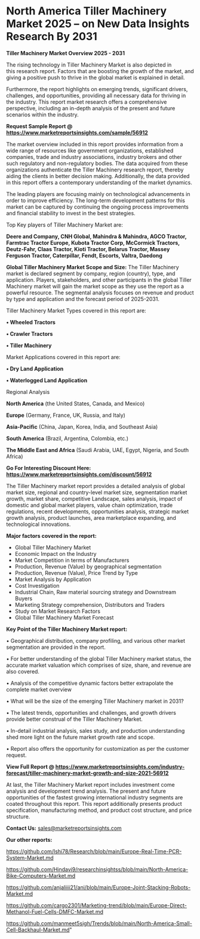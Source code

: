 # North America Tiller Machinery Market 2025 – on New Data Insights Research By 2031

<Strong> Tiller Machinery Market Overview 2025 - 2031</strong>

The rising technology in Tiller Machinery Market is also depicted in this research report. Factors that are boosting the growth of the market, and giving a positive push to thrive in the global market is explained in detail.

Furthermore, the report highlights on emerging trends, significant drivers, challenges, and opportunities, providing all necessary data for thriving in the industry. This report market research offers a comprehensive perspective, including an in-depth analysis of the present and future scenarios within the industry.

<strong>Request Sample Report @ <a href=https://www.marketreportsinsights.com/sample/56912>https://www.marketreportsinsights.com/sample/56912</a></strong>

The market overview included in this report provides information from a wide range of resources like government organizations, established companies, trade and industry associations, industry brokers and other such regulatory and non-regulatory bodies. The data acquired from these organizations authenticate the Tiller Machinery research report, thereby aiding the clients in better decision making. Additionally, the data provided in this report offers a contemporary understanding of the market dynamics.

The leading players are focusing mainly on technological advancements in order to improve efficiency. The long-term development patterns for this market can be captured by continuing the ongoing process improvements and financial stability to invest in the best strategies.

Top Key players of Tiller Machinery Market are:

<strong>Deere and Company, CNH Global, Mahindra & Mahindra, AGCO Tractor, Farmtrac Tractor Europe, Kubota Tractor Corp, McCormick Tractors, Deutz-Fahr, Claas Tractor, Kioti Tractor, Belarus Tractor, Massey Ferguson Tractor, Caterpillar, Fendt, Escorts, Valtra, Daedong</strong>

<strong><b>Global Tiller Machinery Market Scope and Size:</b></strong>
The Tiller Machinery market is declared segment by company, region (country), type, and application. Players, stakeholders, and other participants in the global Tiller Machinery market will gain the market scope as they use the report as a powerful resource. The segmental analysis focuses on revenue and product by type and application and the forecast period of 2025-2031.

Tiller Machinery Market Types covered in this report are:

<strong>• Wheeled Tractors

• Crawler Tractors

• Tiller Machinery</strong>

Market Applications covered in this report are:

<strong>• Dry Land Application

• Waterlogged Land Application</strong> 

Regional Analysis

<strong>North America</strong> (the United States, Canada, and Mexico)

<strong>Europe</strong> (Germany, France, UK, Russia, and Italy)

<strong>Asia-Pacific</strong> (China, Japan, Korea, India, and Southeast Asia)

<strong>South America</strong> (Brazil, Argentina, Colombia, etc.)

<strong>The Middle East and Africa</strong> (Saudi Arabia, UAE, Egypt, Nigeria, and South Africa)

<strong>Go For Interesting Discount Here: <a href=https://www.marketreportsinsights.com/discount/56912>https://www.marketreportsinsights.com/discount/56912</a></strong>

The Tiller Machinery market report provides a detailed analysis of global market size, regional and country-level market size, segmentation market growth, market share, competitive Landscape, sales analysis, impact of domestic and global market players, value chain optimization, trade regulations, recent developments, opportunities analysis, strategic market growth analysis, product launches, area marketplace expanding, and technological innovations.

<strong><b>Major factors covered in the report:</b></strong>
<ul>
  <li>Global Tiller Machinery Market </li>
  <li>Economic Impact on the Industry</li>
  <li>Market Competition in terms of Manufacturers</li>
  <li>Production, Revenue (Value) by geographical segmentation</li>
  <li>Production, Revenue (Value), Price Trend by Type</li>
  <li>Market Analysis by Application</li>
  <li>Cost Investigation</li>
  <li>Industrial Chain, Raw material sourcing strategy and Downstream Buyers</li>
  <li>Marketing Strategy comprehension, Distributors and Traders</li>
  <li>Study on Market Research Factors</li>
  <li>Global Tiller Machinery Market Forecast</li>
</ul>

<strong><b>Key Point of the Tiller Machinery Market report:</b></strong>

• Geographical distribution, company profiling, and various other market segmentation are provided in the report.

• For better understanding of the global Tiller Machinery market status, the accurate market valuation which comprises of size, share, and revenue are also covered.

• Analysis of the competitive dynamic factors better extrapolate the complete market overview

• What will be the size of the emerging Tiller Machinery market in 2031?

• The latest trends, opportunities and challenges, and growth drivers provide better construal of the Tiller Machinery Market.

• In-detail industrial analysis, sales study, and production understanding shed more light on the future market growth rate and scope.

• Report also offers the opportunity for customization as per the customer request.

<strong><b>View Full Report @ <a href=https://www.marketreportsinsights.com/industry-forecast/tiller-machinery-market-growth-and-size-2021-56912>https://www.marketreportsinsights.com/industry-forecast/tiller-machinery-market-growth-and-size-2021-56912</a></b></strong>


At last, the Tiller Machinery Market report includes investment come analysis and development trend analysis. The present and future opportunities of the fastest growing international industry segments are coated throughout this report. This report additionally presents product specification, manufacturing method, and product cost structure, and price structure.

<strong>Contact Us:</strong>
sales@marketreportsinsights.com

<strong>Our other reports:</strong>

<a href=https://github.com/Ishi78/Research/blob/main/Europe-Real-Time-PCR-System-Market.md>https://github.com/Ishi78/Research/blob/main/Europe-Real-Time-PCR-System-Market.md</a>

<a href=https://github.com/Hindavi9/researchinsightss/blob/main/North-America-Bike-Computers-Market.md>https://github.com/Hindavi9/researchinsightss/blob/main/North-America-Bike-Computers-Market.md</a>

<a href=https://github.com/anjaliiii21/ani/blob/main/Europe-Joint-Stacking-Robots-Market.md>https://github.com/anjaliiii21/ani/blob/main/Europe-Joint-Stacking-Robots-Market.md</a>

<a href=https://github.com/cargo2301/Marketing-trend/blob/main/Europe-Direct-Methanol-Fuel-Cells-DMFC-Market.md>https://github.com/cargo2301/Marketing-trend/blob/main/Europe-Direct-Methanol-Fuel-Cells-DMFC-Market.md</a>

<a href=https://github.com/manmeet5sigh/Trends/blob/main/North-America-Small-Cell-Backhaul-Market.md>https://github.com/manmeet5sigh/Trends/blob/main/North-America-Small-Cell-Backhaul-Market.md</a>"
